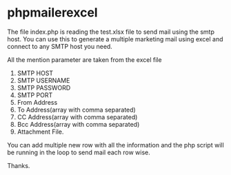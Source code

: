 # phpmailerexcel
The file index.php is reading the test.xlsx file to send mail using the smtp host.   You can use this to generate a multiple marketing mail using excel and connect to any SMTP host you need.  

All the mention parameter are taken from the excel file
1. SMTP HOST
2. SMTP USERNAME
3. SMTP PASSWORD
4. SMTP PORT
5. From Address
6. To Address(array with comma separated)
7. CC Address(array with comma separated)
8. Bcc Address(array with comma separated)
9. Attachment File.


You can add multiple new row with all the information and the php script will be running in the loop to send mail each row wise. 

Thanks. 
